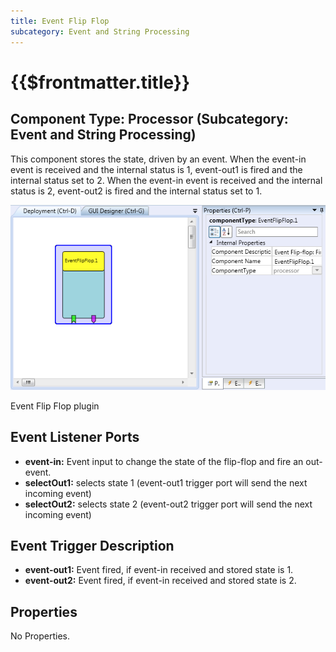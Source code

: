 ```yaml
---
title: Event Flip Flop
subcategory: Event and String Processing
---
```


# {{$frontmatter.title}}

## Component Type: Processor (Subcategory: Event and String Processing)

This component stores the state, driven by an event. When the event-in event is received and the internal status is 1, event-out1 is fired and the internal status set to 2. When the event-in event is received and the internal status is 2, event-out2 is fired and the internal status set to 1.

![Screenshot: Event Flip Flop plugin](./img/eventflipflop.png "Screenshot: Event Flip Flop plugin")

Event Flip Flop plugin

## Event Listener Ports

- **event-in:** Event input to change the state of the flip-flop and fire an out-event.
- **selectOut1:** selects state 1 (event-out1 trigger port will send the next incoming event)
- **selectOut2:** selects state 2 (event-out2 trigger port will send the next incoming event)

## Event Trigger Description

- **event-out1:** Event fired, if event-in received and stored state is 1.
- **event-out2:** Event fired, if event-in received and stored state is 2.

## Properties

No Properties.
